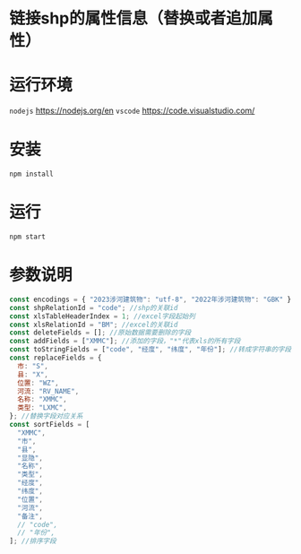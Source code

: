 # 链接shp的属性信息（替换或者追加属性）

# 运行环境
`nodejs` https://nodejs.org/en
`vscode` https://code.visualstudio.com/

# 安装
`npm install`

# 运行
`npm start`


#  参数说明
```javascript
const encodings = { "2023涉河建筑物": "utf-8", "2022年涉河建筑物": "GBK" }; //shp的编码
const shpRelationId = "code"; //shp的关联id
const xlsTableHeaderIndex = 1; //excel字段起始列
const xlsRelationId = "BM"; //excel的关联id
const deleteFields = []; //原始数据需要删除的字段
const addFields = ["XMMC"]; //添加的字段，"*"代表xls的所有字段
const toStringFields = ["code", "经度", "纬度", "年份"]; //转成字符串的字段
const replaceFields = {
  市: "S",
  县: "X",
  位置: "WZ",
  河流: "RV_NAME",
  名称: "XMMC",
  类型: "LXMC",
}; //替换字段对应关系
const sortFields = [
  "XMMC",
  "市",
  "县",
  "显隐",
  "名称",
  "类型",
  "经度",
  "纬度",
  "位置",
  "河流",
  "备注",
  // "code",
  // "年份",
]; //排序字段
```